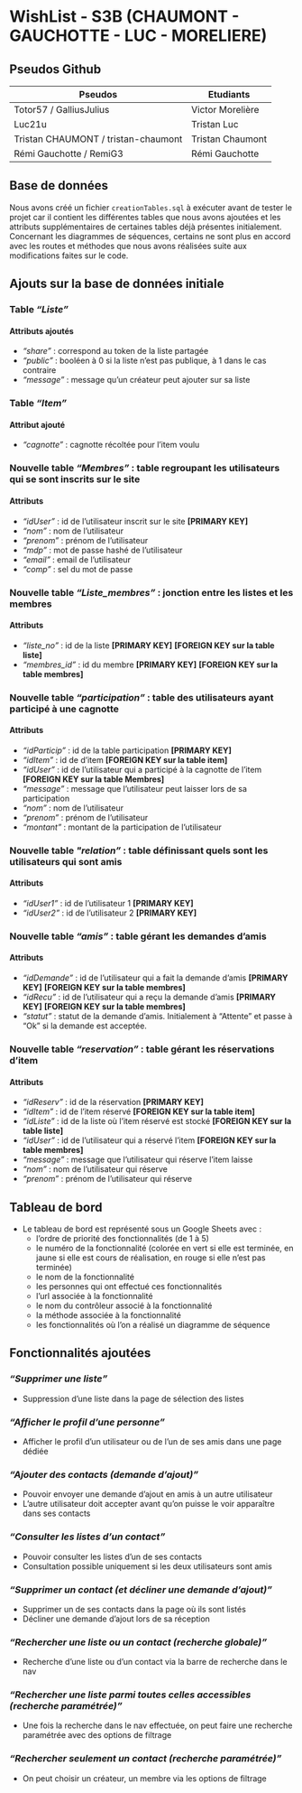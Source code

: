 # WishList - S3B (CHAUMONT - GAUCHOTTE - LUC - MORELIERE)

## Pseudos Github

| Pseudos                              | Etudiants |
| -------------                        | ------------- |
| Totor57 / GalliusJulius              | Victor Morelière  |
| Luc21u                               | Tristan Luc  |
| Tristan CHAUMONT / tristan-chaumont  | Tristan Chaumont  |
| Rémi Gauchotte / RemiG3              | Rémi Gauchotte  |


 

## Base de données

Nous avons créé un fichier `creationTables.sql` à exécuter avant de tester le projet car il contient les différentes tables que nous avons ajoutées et les attributs supplémentaires de certaines tables déjà présentes initialement.
Concernant les diagrammes de séquences, certains ne sont plus en accord avec les routes et méthodes que nous avons réalisées suite aux modifications faites sur le code.




## Ajouts sur la base de données initiale



### Table *“Liste”*
#### Attributs ajoutés

- *“share”* : correspond au token de la liste partagée
- *“public”* : booléen à 0 si la liste n’est pas publique, à 1 dans le cas contraire
- *“message”* : message qu’un créateur peut ajouter sur sa liste



### Table *“Item”*
#### Attribut ajouté

- *“cagnotte”* : cagnotte récoltée pour l’item voulu



### Nouvelle table *“Membres”* : table regroupant les utilisateurs qui se sont inscrits sur le site
#### Attributs

- *“idUser”* : id de l’utilisateur inscrit sur le site **[PRIMARY KEY]**
- *“nom”* : nom de l’utilisateur
- *“prenom”* : prénom de l’utilisateur
- *“mdp”* : mot de passe hashé de l’utilisateur
- *“email”* : email de l’utilisateur
- *“comp”* : sel du mot de passe



### Nouvelle table *“Liste_membres”* : jonction entre les listes et les membres
#### Attributs

- *“liste_no”* : id de la liste **[PRIMARY KEY]** **[FOREIGN KEY sur la table liste]**
- *“membres_id”* : id du membre **[PRIMARY KEY]** **[FOREIGN KEY sur la table membres]**



### Nouvelle table *“participation”* : table des utilisateurs ayant participé à une cagnotte
#### Attributs

- *“idParticip”* : id de la table participation **[PRIMARY KEY]**
- *“idItem”* : id de d’item **[FOREIGN KEY sur la table item]**
- *“idUser”* : id de l’utilisateur qui a participé à la cagnotte de l’item **[FOREIGN KEY sur la table Membres]**
- *“message”* : message que l’utilisateur peut laisser lors de sa participation
- *“nom”* : nom de l’utilisateur
- *“prenom”* : prénom de l’utilisateur
- *“montant”* : montant de la participation de l’utilisateur



### Nouvelle table *"relation”* : table définissant quels sont les utilisateurs qui sont amis
#### Attributs

- *“idUser1”* : id de l’utilisateur 1 **[PRIMARY KEY]**
- *“idUser2”* : id de l’utilisateur 2 **[PRIMARY KEY]**



### Nouvelle table *“amis”* : table gérant les demandes d’amis
#### Attributs

- *“idDemande”* : id de l’utilisateur qui a fait la demande d’amis **[PRIMARY KEY]** **[FOREIGN KEY sur la table membres]**
- *“idRecu”* : id de l’utilisateur qui a reçu la demande d’amis **[PRIMARY KEY]** **[FOREIGN KEY sur la table membres]**
- *“statut”* : statut de la demande d’amis. Initialement à “Attente” et passe à “Ok” si la demande est acceptée.



### Nouvelle table *“reservation”* : table gérant les réservations d’item
#### Attributs

- *“idReserv”* : id de la réservation **[PRIMARY KEY]**
- *“idItem”* : id de l’item réservé **[FOREIGN KEY sur la table item]**
- *“idListe”* : id de la liste où l’item réservé est stocké **[FOREIGN KEY sur la table liste]**
- *“idUser”* : id de l’utilisateur qui a réservé l’item **[FOREIGN KEY sur la table membres]**
- *“message”* : message que l’utilisateur qui réserve l’item laisse
- *“nom”* : nom de l’utilisateur qui réserve
- *“prenom”* : prénom de l’utilisateur qui réserve




## Tableau de bord

- Le tableau de bord est représenté sous un Google Sheets avec : 
  - l’ordre de priorité des fonctionnalités (de 1 à 5)
  - le numéro de la fonctionnalité (colorée en vert si elle est terminée, en jaune si elle est cours de réalisation, en rouge si elle n’est pas terminée)
  - le nom de la fonctionnalité
  - les personnes qui ont effectué ces fonctionnalités
  - l’url associée à la fonctionnalité
  - le nom du contrôleur associé à la fonctionnalité
  - la méthode associée à la fonctionnalité
  - les fonctionnalités où l’on a réalisé un diagramme de séquence



## Fonctionnalités ajoutées

### *“Supprimer une liste”*

- Suppression d’une liste dans la page de sélection des listes



### *“Afficher le profil d’une personne”*

- Afficher le profil d’un utilisateur ou de l’un de ses amis dans une page dédiée



### *“Ajouter des contacts (demande d’ajout)”*

- Pouvoir envoyer une demande d’ajout en amis à un autre utilisateur
- L’autre utilisateur doit accepter avant qu’on puisse le voir apparaître dans ses contacts



### *“Consulter les listes d’un contact”*

- Pouvoir consulter les listes d’un de ses contacts
- Consultation possible uniquement si les deux utilisateurs sont amis



### *“Supprimer un contact (et décliner une demande d’ajout)”*

- Supprimer un de ses contacts dans la page où ils sont listés
- Décliner une demande d’ajout lors de sa réception



### *“Rechercher une liste ou un contact (recherche globale)”*

- Recherche d’une liste ou d’un contact via la barre de recherche dans le nav



### *“Rechercher une liste parmi toutes celles accessibles (recherche paramétrée)”*

- Une fois la recherche dans le nav effectuée, on peut faire une recherche paramétrée avec des options de filtrage



### *“Rechercher seulement un contact (recherche paramétrée)”*

- On peut choisir un créateur, un membre via les options de filtrage
